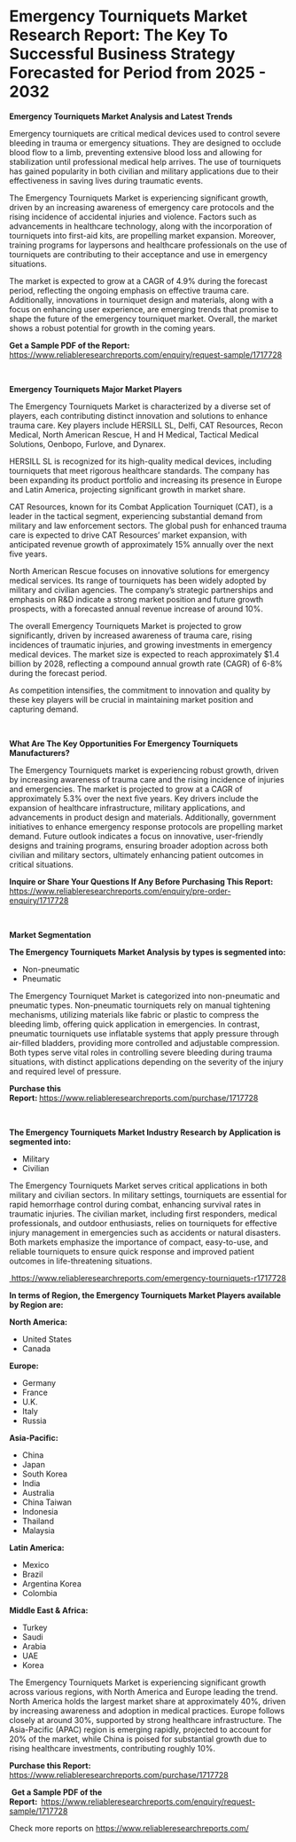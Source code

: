 <p><h1>Emergency Tourniquets Market Research Report: The Key To Successful Business Strategy Forecasted for Period from 2025 - 2032</h1></p><p><strong>Emergency Tourniquets Market Analysis and Latest Trends</strong></p>
<p><p>Emergency tourniquets are critical medical devices used to control severe bleeding in trauma or emergency situations. They are designed to occlude blood flow to a limb, preventing extensive blood loss and allowing for stabilization until professional medical help arrives. The use of tourniquets has gained popularity in both civilian and military applications due to their effectiveness in saving lives during traumatic events.</p><p>The Emergency Tourniquets Market is experiencing significant growth, driven by an increasing awareness of emergency care protocols and the rising incidence of accidental injuries and violence. Factors such as advancements in healthcare technology, along with the incorporation of tourniquets into first-aid kits, are propelling market expansion. Moreover, training programs for laypersons and healthcare professionals on the use of tourniquets are contributing to their acceptance and use in emergency situations.</p><p>The market is expected to grow at a CAGR of 4.9% during the forecast period, reflecting the ongoing emphasis on effective trauma care. Additionally, innovations in tourniquet design and materials, along with a focus on enhancing user experience, are emerging trends that promise to shape the future of the emergency tourniquet market. Overall, the market shows a robust potential for growth in the coming years.</p></p>
<p><strong>Get a Sample PDF of the Report:&nbsp;</strong> <a href="https://www.reliableresearchreports.com/enquiry/request-sample/1717728?utm_campaign=3008&utm_medium=2&utm_source=Github&utm_content=ia&utm_term=03032025&utm_id=emergency-tourniquets">https://www.reliableresearchreports.com/enquiry/request-sample/1717728</a></p>
<p>&nbsp;</p>
<p><strong>Emergency Tourniquets Major Market Players</strong></p>
<p><p>The Emergency Tourniquets Market is characterized by a diverse set of players, each contributing distinct innovation and solutions to enhance trauma care. Key players include HERSILL SL, Delfi, CAT Resources, Recon Medical, North American Rescue, H and H Medical, Tactical Medical Solutions, Oenbopo, Furlove, and Dynarex.</p><p>HERSILL SL is recognized for its high-quality medical devices, including tourniquets that meet rigorous healthcare standards. The company has been expanding its product portfolio and increasing its presence in Europe and Latin America, projecting significant growth in market share. </p><p>CAT Resources, known for its Combat Application Tourniquet (CAT), is a leader in the tactical segment, experiencing substantial demand from military and law enforcement sectors. The global push for enhanced trauma care is expected to drive CAT Resources’ market expansion, with anticipated revenue growth of approximately 15% annually over the next five years.</p><p>North American Rescue focuses on innovative solutions for emergency medical services. Its range of tourniquets has been widely adopted by military and civilian agencies. The company’s strategic partnerships and emphasis on R&D indicate a strong market position and future growth prospects, with a forecasted annual revenue increase of around 10%.</p><p>The overall Emergency Tourniquets Market is projected to grow significantly, driven by increased awareness of trauma care, rising incidences of traumatic injuries, and growing investments in emergency medical devices. The market size is expected to reach approximately $1.4 billion by 2028, reflecting a compound annual growth rate (CAGR) of 6-8% during the forecast period.</p><p>As competition intensifies, the commitment to innovation and quality by these key players will be crucial in maintaining market position and capturing demand.</p></p>
<p>&nbsp;</p>
<p><strong>What Are The Key Opportunities For Emergency Tourniquets Manufacturers?</strong></p>
<p><p>The Emergency Tourniquets market is experiencing robust growth, driven by increasing awareness of trauma care and the rising incidence of injuries and emergencies. The market is projected to grow at a CAGR of approximately 5.3% over the next five years. Key drivers include the expansion of healthcare infrastructure, military applications, and advancements in product design and materials. Additionally, government initiatives to enhance emergency response protocols are propelling market demand. Future outlook indicates a focus on innovative, user-friendly designs and training programs, ensuring broader adoption across both civilian and military sectors, ultimately enhancing patient outcomes in critical situations.</p></p>
<p><strong>Inquire or Share Your Questions If Any Before Purchasing This Report:</strong> <a href="https://www.reliableresearchreports.com/enquiry/pre-order-enquiry/1717728?utm_campaign=3008&utm_medium=2&utm_source=Github&utm_content=ia&utm_term=03032025&utm_id=emergency-tourniquets">https://www.reliableresearchreports.com/enquiry/pre-order-enquiry/1717728</a></p>
<p>&nbsp;</p>
<p><strong>Market Segmentation</strong></p>
<p><strong>The Emergency Tourniquets Market Analysis by types is segmented into:</strong></p>
<p><ul><li>Non-pneumatic</li><li>Pneumatic</li></ul></p>
<p><p>The Emergency Tourniquet Market is categorized into non-pneumatic and pneumatic types. Non-pneumatic tourniquets rely on manual tightening mechanisms, utilizing materials like fabric or plastic to compress the bleeding limb, offering quick application in emergencies. In contrast, pneumatic tourniquets use inflatable systems that apply pressure through air-filled bladders, providing more controlled and adjustable compression. Both types serve vital roles in controlling severe bleeding during trauma situations, with distinct applications depending on the severity of the injury and required level of pressure.</p></p>
<p><strong>Purchase this Report:&nbsp;</strong><a href="https://www.reliableresearchreports.com/purchase/1717728?utm_campaign=3008&utm_medium=2&utm_source=Github&utm_content=ia&utm_term=03032025&utm_id=emergency-tourniquets">https://www.reliableresearchreports.com/purchase/1717728</a></p>
<p>&nbsp;</p>
<p><strong>The Emergency Tourniquets Market Industry Research by Application is segmented into:</strong></p>
<p><ul><li>Military</li><li>Civilian</li></ul></p>
<p><p>The Emergency Tourniquets Market serves critical applications in both military and civilian sectors. In military settings, tourniquets are essential for rapid hemorrhage control during combat, enhancing survival rates in traumatic injuries. The civilian market, including first responders, medical professionals, and outdoor enthusiasts, relies on tourniquets for effective injury management in emergencies such as accidents or natural disasters. Both markets emphasize the importance of compact, easy-to-use, and reliable tourniquets to ensure quick response and improved patient outcomes in life-threatening situations.</p></p>
<p><a href="https://www.reliableresearchreports.com/emergency-tourniquets-r1717728?utm_campaign=3008&utm_medium=2&utm_source=Github&utm_content=ia&utm_term=03032025&utm_id=emergency-tourniquets">&nbsp;https://www.reliableresearchreports.com/emergency-tourniquets-r1717728</a></p>
<p><strong>In terms of Region, the Emergency Tourniquets Market Players available by Region are:</strong></p>
<p>
    <p> <strong> North America: </strong>
        <ul>
            <li>United States</li>
            <li>Canada</li>
        </ul>
        </p> 
    <p> <strong> Europe: </strong>
        <ul>
            <li>Germany</li>
            <li>France</li>
            <li>U.K.</li>
            <li>Italy</li>
            <li>Russia</li>
        </ul>
        </p> 
    <p> <strong> Asia-Pacific: </strong>
        <ul>
            <li>China</li>
            <li>Japan</li>
            <li>South Korea</li>
            <li>India</li>
            <li>Australia</li>
            <li>China Taiwan</li>
            <li>Indonesia</li>
            <li>Thailand</li>
            <li>Malaysia</li>
        </ul>
        </p> 
    <p> <strong> Latin America: </strong>
        <ul>
            <li>Mexico</li>
            <li>Brazil</li>
            <li>Argentina Korea</li>
            <li>Colombia</li>
        </ul>
        </p> 
    <p> <strong> Middle East & Africa: </strong>
        <ul>
            <li>Turkey</li>
            <li>Saudi</li>
            <li>Arabia</li>
            <li>UAE</li>
            <li>Korea</li>
        </ul>
    </p>
    </p>
<p><p>The Emergency Tourniquets Market is experiencing significant growth across various regions, with North America and Europe leading the trend. North America holds the largest market share at approximately 40%, driven by increasing awareness and adoption in medical practices. Europe follows closely at around 30%, supported by strong healthcare infrastructure. The Asia-Pacific (APAC) region is emerging rapidly, projected to account for 20% of the market, while China is poised for substantial growth due to rising healthcare investments, contributing roughly 10%.</p></p>
<p><strong>Purchase this Report: </strong><a href="https://www.reliableresearchreports.com/purchase/1717728?utm_campaign=3008&utm_medium=2&utm_source=Github&utm_content=ia&utm_term=03032025&utm_id=emergency-tourniquets">https://www.reliableresearchreports.com/purchase/1717728</a></p>
<p>&nbsp;<strong>Get a Sample PDF of the Report:&nbsp;&nbsp;</strong><a href="https://www.reliableresearchreports.com/enquiry/request-sample/1717728?utm_campaign=3008&utm_medium=2&utm_source=Github&utm_content=ia&utm_term=03032025&utm_id=emergency-tourniquets">https://www.reliableresearchreports.com/enquiry/request-sample/1717728</a></p>
<p><strong></strong></p>
<p>Check more reports on <a href="https://www.reliableresearchreports.com/?utm_campaign=3008&utm_medium=2&utm_source=Github&utm_content=ia&utm_term=03032025&utm_id=emergency-tourniquets">https://www.reliableresearchreports.com/</a></p>